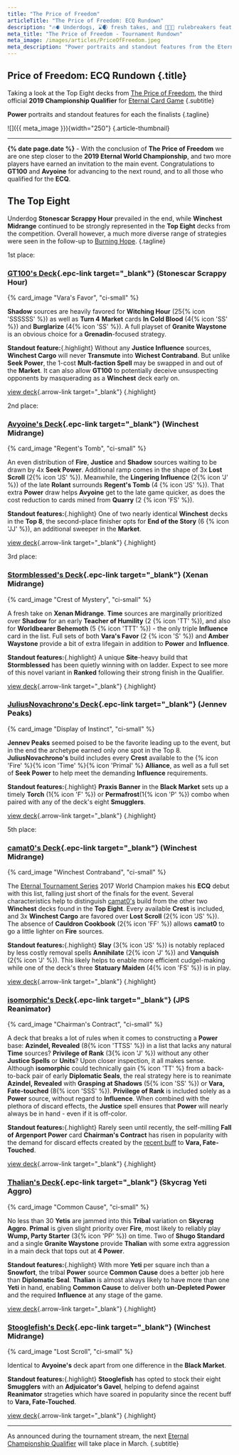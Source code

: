 ```yaml
---
title: "The Price of Freedom"
articleTitle: "The Price of Freedom: ECQ Rundown"
description: "🔥🌒 Underdogs, ⌛️🌒 fresh takes, and 🦅🐾🌒 rulebreakers featured in the Top 8 of **Eternal Card Game’s Price of Freedom** event, while🔥🦅🌒 **Winchest** remained a force to be reckoned with. Find out more in this **Eternal Championship Qualifier** rundown, featuring **Power** portraits and standout features for each of the finishers."
meta_title: "The Price of Freedom - Tournament Rundown"
meta_image: /images/articles/PriceOfFreedom.jpeg
meta_description: "Power portraits and standout features from the Eternal Championship Qualifier: The Price of Freedom"
---
```

## Price of Freedom: ECQ Rundown  {.title}

Taking a look at the Top Eight decks from [The Price of Freedom][], the third official **2019 Championship Qualifier** for [Eternal Card Game][]
{.subtitle}

  [The Price of Freedom]: https://www.direwolfdigital.com/news/eternal-championship-qualifier-price-of-freedom/
  [Eternal Card Game]: https://www.direwolfdigital.com/eternal/

**Power** portraits and standout features for each the finalists
{.tagline}

![]({{ meta_image }}){width="250"}
{.article-thumbnail}

----

**{% date page.date %}** - With the conclusion of **The Price of Freedom** we are one step closer to the **2019 Eternal World Championship**, and two more players have earned an invitation to the main event. Congratulations to **GT100** and **Avyoine** for advancing to the next round, and to all those who qualified for the **ECQ**.

## The Top Eight

Underdog **Stonescar Scrappy Hour** prevailed in the end, while **Winchest Midrange** continued to be strongly represented in the **Top Eight** decks from the competition. Overall however, a much more diverse range of strategies were seen in the follow-up to [Burning Hope][].
{.tagline}

  [Burning Hope]: /articles/BurningHope.html

<!-- <span style="color: #81C3F4">All of the summaries here include a standout feature describing what sets each deck apart from the others.</span> -->

<div class="pre-headline first">1st place:</div>

### [GT100's Deck][deck-1]{.epc-link target="_blank"} (Stonescar Scrappy Hour)

  [deck-1]: https://www.shiftstoned.com/epc/?d=EBoMEBFEBICFtHEBlIEpfPEAjBEBdEE5GCBrIEBnMDDsHEDuBDB2JBBBIB5HEDsIEDBEA8BEBjNCAABBrIBEgHBrfPBDsHBF2F&t=GT100's%20Deck's%20Deck%20%7BECQ%20Price%20of%20Freedom%7D

{% card_image "Vara's Favor", "ci-small" %}

**Shadow** sources are heavily favored for **Witching Hour** (25{% icon 'SSSSSS' %}) as well as **Turn 4** **Market** cards **In Cold Blood** (4{% icon 'SS' %}) and **Burglarize** (4{% icon 'SS' %}). A full playset of **Granite Waystone** is an obvious choice for a **Grenadin**-focused strategy.

**Standout feature:**{.highlight} Without any **Justice Influence** sources, **Winchest Cargo** will never **Transmute** into **Wichest Contraband**. But unlike **Seek Power**, the 1-cost **Mult-faction Spell** may be swapped in and out of the **Market**. It can also allow **GT100** to potentially deceive unsuspecting opponents by masquerading as a **Winchest** deck early on.

[view deck][deck-1]{.arrow-link target="_blank"}
{.highlight}

<div class="pre-headline second">2nd place:</div>

### [Avyoine's Deck][deck-2]{.epc-link target="_blank"} (Winchest Midrange)

  [deck-2]: https://www.shiftstoned.com/epc/?d=EFtCEB4MEBIDFwGEpfPEFvHCFyGEFmGECsHEsfTEBsFDE2HCF2FEFkBDBBDB-DCB5HEDsIEEzHCDoIDA8BCA4BCA3BCAABrfBBsfCBF1GBEqEBFuD&t=Avyoine's%20Deck%20%7BECQ%20Price%20of%20Freedom%7D

{% card_image "Regent's Tomb", "ci-small" %}

An even distribution of **Fire**, **Justice** and **Shadow** sources waiting to be drawn by 4x **Seek Power**. Additional ramp comes in the shape of 3x **Lost Scroll** (2{% icon 'JS' %}). Meanwhile, the **Lingering Influence** (2{% icon 'J' %}) of the late **Rolant** surrounds **Regent's Tomb** (4 {% icon 'JS' %}). That extra **Power** draw helps **Avyoine** get to the late game quicker, as does the cost reduction to cards mined from **Quarry** (2 {% icon 'FS' %}).

**Standout features:**{.highlight} One of two nearly identical **Winchest** decks in the **Top 8**, the second-place finisher opts for **End of the Story** (6 {% icon 'JJ' %}), an additional sweeper in the **Market**.

[view deck][deck-2]{.arrow-link target="_blank"}
{.highlight}

<div class="pre-headline third">3rd place:</div>

### [Stormblessed's Deck][deck-3]{.epc-link target="_blank"} (Xenan Midrange)

  [deck-3]: https://www.shiftstoned.com/epc/?d=CB7HCBtIEEjCEB2PEAjBDEkCECvGEF9GEBjDDF4BEsfTEFkCCD3CEFgHCF2FFB5HGB_BEDzBEEqIEA9BCCpGCAABB6HBD_BBCsBBrfPBpfJ&t=Stormblessed's%20Deck%20%7BECQ%20Price%20of%20Freedom%7D

{% card_image "Crest of Mystery", "ci-small" %}

A fresh take on **Xenan Midrange**. **Time** sources are marginally prioritized over **Shadow** for an early **Teacher of Humility** (2 {% icon 'TT' %}), and also for **Worldbearer Behemoth** (5 {% icon 'TTT' %}) - the only triple **Influence** card in the list. Full sets of both **Vara's Favor** (2 {% icon 'S' %}) and **Amber Waystone** provide a bit of extra lifegain in addition to **Power** and **Influence**.

<!-- 20T/19S. 4x Amber Waystone. 4x Vara's Favor. -->

**Standout features:**{.highlight} A unique **Site**-heavy build that **Stormblessed** has been quietly winning with on ladder. Expect to see more of this novel variant in **Ranked** following their strong finish in the Qualifier.

[view deck][deck-3]{.arrow-link target="_blank"}
{.highlight}

### [JuliusNovachrono's Deck][deck-4]{.epc-link target="_blank"} (Jennev Peaks)

  [deck-4]: https://www.shiftstoned.com/epc/?d=EBhGEB4MEBIErfVEDlFEF0HEFsGEF3GEBjDEBjHCFkCEC3FEFkBEBBCB7FDB_BEDqIED7HEDlIBA1BCA2BBA_BCAABC8FBEjFBF7GBF1HBCrF&t=JuliusNovachrono's%20Deck%20%7BECQ%20Price%20of%20Freedom%7D

{% card_image "Display of Instinct", "ci-small" %}

<!-- 19F/18T/16P. -->

**Jennev Peaks** seemed poised to be the favorite leading up to the event, but in the end the archetype earned only one spot in the Top 8. **JuliusNovachrono's** build includes every **Crest** available to the {% icon 'Fire' %}{% icon 'Time' %}{% icon 'Primal' %} **Alliance**, as well as a full set of **Seek Power** to help meet the demanding **Influence** requirements.

**Standout features:**{.highlight} **Praxis Banner** in the **Black Market** sets up a timely **Torch** (1{% icon 'F' %}) or **Permafrost**(1{% icon 'P' %}) combo when paired with any of the deck's eight **Smugglers**.

[view deck][deck-4]{.arrow-link target="_blank"}
{.highlight}

<div class="pre-headline fifth">5th place:</div>

### [camat0's Deck][deck-5]{.epc-link target="_blank"} (Winchest Midrange)

  [deck-5]: https://www.shiftstoned.com/epc/?d=CFtCEB4MEBIDFtHCBtIEpfPEBvEDFvHEFyGEFmGDBjMEsfTEE2HEFkBCBBFB-DDB5HEDsIEEzHEDoICA8BCA3BCAABF1GBFaBB9JBBsFBFuD&t=camat0's%20Deck%20%7BECQ%20Price%20of%20Freedom%7D

{% card_image "Winchest Contraband", "ci-small" %}

<!-- 19F/22J/22S. -->

The [Eternal Tournament Series][] 2017 World Champion makes his **ECQ** debut with this list, falling just short of the finals for the event. Several characteristics help to distinguish [camat0's][] build from the other two **Winchest** decks found in the **Top Eight**. Every available **Crest** is included, and 3x **Winchest Cargo** are favored over **Lost Scroll** (2{% icon 'JS' %}). The absence of **Cauldron Cookbook** (2{% icon 'FF' %}) allows **camat0** to go a little lighter on **Fire** sources.

  [Eternal Tournament Series]: https://rngeternal.com/
  [camat0's]: https://twitter.com/camat0_

**Standout features:**{.highlight} **Slay** (3{% icon 'JS' %}) is notably replaced by less costly removal spells **Annihilate** (2{% icon 'J' %}) and **Vanquish** (2{% icon 'J' %}). This likely helps to enable more efficient cudgel-making while one of the deck's three **Statuary Maiden** (4{% icon 'FS' %}) is in play.

[view deck][deck-5]{.arrow-link target="_blank"}
{.highlight}

### [isomorphic's Deck][deck-6]{.epc-link target="_blank"} (JPS Reanimator)

  [deck-6]: https://www.shiftstoned.com/epc/?d=EB7HEEoGEBkGEF4DEBmIEDlFEE5GCDtFEB9EDBkJEBhMEsfVEBzJFB-DCB5HEEvIEDrIEBpNDBhNEA-BCAABBtIBElIBEgHBBkJBBhN&t=isomorphic's%20Deck%20%7BECQ%20Price%20of%20Freedom%7D

{% card_image "Chairman's Contract", "ci-small" %}

<!-- 17J/15P/17S. -->

A deck that breaks a lot of rules when it comes to constructing a **Power** base: **Azindel, Revealed** (8{% icon 'TTSS' %}) in a list that lacks any natural **Time** sources? **Privilege of Rank** (3{% icon 'J' %}) without any other **Justice Spells** or **Units**? Upon closer inspection, it all makes sense. Although **isomorphic** could technically gain {% icon 'TT' %} from a back-to-back pair of early **Diplomatic Seals**, the real strategy here is to reanimate **Azindel, Revealed** with **Grasping at Shadows** (5{% icon 'SS' %}) or **Vara, Fate-touched** (8{% icon 'SSS' %}). **Privilege of Rank** is included solely as a **Power** source, without regard to **Influence**. When combined with the plethora of discard effects, the **Justice** spell ensures that **Power** will nearly always be in hand - even if it is off-color.

**Standout features:**{.highlight} Rarely seen until recently, the self-milling **Fall of Argenport Power** card **Chairman's Contract** has risen in popularity with the demand for discard effects created by the [recent buff][] to **Vara, Fate-Touched**.

  [recent buff]: https://steamcommunity.com/games/531640/announcements/detail/1690440309949401220

[view deck][deck-6]{.arrow-link target="_blank"}
{.highlight}

### [Thalian's Deck][deck-7]{.epc-link target="_blank"} (Skycrag Yeti Aggro)

  [deck-7]: https://www.shiftstoned.com/epc/?d=EBNEBhGECpDEBIEC7FEE5EEDhFCqfBEEiIEF3GErfSEB_PEF5GDBBHB7FED3IBDBEA1BCEBEC6FCAABBoGBEjFBEhBBCiGBBwB&t=Thalian's%20Deck%20%7BECQ%20Price%20of%20Freedom%7D

{% card_image "Common Cause", "ci-small" %}

No less than 30 **Yetis** are jammed into this **Tribal** variation on **Skycrag Aggro**. **Primal** is given slight priority over **Fire**, most likely to reliably play **Wump, Party Starter** (3{% icon 'PP' %}) on time. Two of **Shugo Standard** and a single **Granite Waystone** provide **Thalian** with some extra aggression in a main deck that tops out at **4 Power**.

**Standout features:**{.highlight} With more **Yeti** per square inch than a **Snowfort**, the tribal **Power** source **Common Cause** does a better job here than **Diplomatic Seal**. **Thalian** is almost always likely to have more than one **Yeti** in hand, enabling **Common Cause** to deliver both **un-Depleted Power** and the required **Influence** at any stage of the game.

[view deck][deck-7]{.arrow-link target="_blank"}
{.highlight}

### [Stooglefish's Deck][deck-8]{.epc-link target="_blank"} (Winchest Midrange)

  [deck-8]: https://www.shiftstoned.com/epc/?d=EFtCEB4MEBIDFwGEpfPEFvHCFyGEFmGECsHEsfTEBsFDE2HCF2FEFkBDBBDB-DCB5HEDsIEEzHCDoIDA8BCA4BCA3BCAABFsCBrfBBsfCBF1GBFuD&t=Stooglefish's%20Deck%20%7BECQ%20Price%20of%20Freedom%7D

{% card_image "Lost Scroll", "ci-small" %}

<!-- 20F/20J/20S. -->

Identical to **Avyoine's** deck apart from one difference in the **Black Market**.

<!-- Four Winchest Cargos but no Lost Scrolls. Curve tops out at 7 for Xo and no Martyr's Cross. -->

**Standout features:**{.highlight} **Stooglefish** has opted to stock their eight **Smugglers** with an **Adjuicator's Gavel**, helping to defend against **Reanimator** strageties which have soared in popularity since the recent buff to **Vara, Fate-Touched**.

[view deck][deck-8]{.arrow-link target="_blank"}
{.highlight}

----

As announced during the tournament stream, the next [Eternal Championship Qualifier][] will take place in March.
{.subtitle}

  [Eternal Championship Qualifier]: https://www.direwolfdigital.com/news/eternal-world-championship-2019/